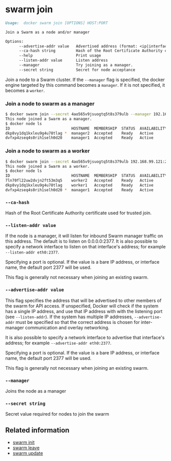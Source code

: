<!--[metadata]>
+++
title = "swarm join"
description = "The swarm join command description and usage"
keywords = ["swarm, join"]
advisory = "rc"
[menu.main]
parent = "smn_cli"
+++
<![end-metadata]-->

# swarm join

```markdown
Usage:  docker swarm join [OPTIONS] HOST:PORT

Join a Swarm as a node and/or manager

Options:
      --advertise-addr value   Advertised address (format: <ip|interface>[:port])
      --ca-hash string         Hash of the Root Certificate Authority certificate used for trusted join
      --help                   Print usage
      --listen-addr value      Listen address
      --manager                Try joining as a manager.
      --secret string          Secret for node acceptance
```

Join a node to a Swarm cluster. If the `--manager` flag is specified, the docker engine
targeted by this command becomes a `manager`. If it is not specified, it becomes a `worker`.

### Join a node to swarm as a manager

```bash
$ docker swarm join --secret 4ao565v9jsuogtq5t8s379ulb --manager 192.168.99.121:2377
This node joined a Swarm as a manager.
$ docker node ls
ID                           HOSTNAME  MEMBERSHIP  STATUS  AVAILABILITY  MANAGER STATUS         LEADER
dkp8vy1dq1kxleu9g4u78tlag *  manager2  Accepted    Ready   Active        Reachable
dvfxp4zseq4s0rih1selh0d20    manager1  Accepted    Ready   Active        Reachable              Yes
```

### Join a node to swarm as a worker

```bash
$ docker swarm join --secret 4ao565v9jsuogtq5t8s379ulb 192.168.99.121:2377
This node joined a Swarm as a worker.
$ docker node ls
ID                           HOSTNAME  MEMBERSHIP  STATUS  AVAILABILITY  MANAGER STATUS         LEADER
7ln70fl22uw2dvjn2ft53m3q5    worker2   Accepted    Ready   Active
dkp8vy1dq1kxleu9g4u78tlag    worker1   Accepted    Ready   Active        Reachable
dvfxp4zseq4s0rih1selh0d20 *  manager1  Accepted    Ready   Active        Reachable              Yes
```

### `--ca-hash`

Hash of the Root Certificate Authority certificate used for trusted join.

### `--listen-addr value`

If the node is a manager, it will listen for inbound Swarm manager traffic on this
address. The default is to listen on 0.0.0.0:2377. It is also possible to specify a
network interface to listen on that interface's address; for example `--listen-addr eth0:2377`.

Specifying a port is optional. If the value is a bare IP address, or interface
name, the default port 2377 will be used.

This flag is generally not necessary when joining an existing swarm.

### `--advertise-addr value`

This flag specifies the address that will be advertised to other members of the
swarm for API access. If unspecified, Docker will check if the system has a
single IP address, and use that IP address with with the listening port (see
`--listen-addr`). If the system has multiple IP addresses, `--advertise-addr`
must be specified so that the correct address is chosen for inter-manager
communication and overlay networking.

It is also possible to specify a network interface to advertise that interface's address;
for example `--advertise-addr eth0:2377`.

Specifying a port is optional. If the value is a bare IP address, or interface
name, the default port 2377 will be used.

This flag is generally not necessary when joining an existing swarm.

### `--manager`

Joins the node as a manager

### `--secret string`

Secret value required for nodes to join the swarm


## Related information

* [swarm init](swarm_init.md)
* [swarm leave](swarm_leave.md)
* [swarm update](swarm_update.md)
